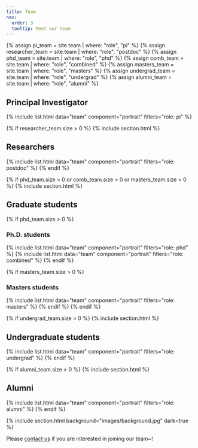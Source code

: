 ```yaml
---
title: Team
nav:
  order: 3
  tooltip: Meet our team
---
```


{% assign pi_team = site.team | where: "role", "pi" %}
{% assign researcher_team = site.team | where: "role", "postdoc" %}
{% assign phd_team = site.team | where: "role", "phd" %}
{% assign comb_team = site.team | where: "role", "combined" %}
{% assign masters_team = site.team | where: "role", "masters" %}
{% assign undergrad_team = site.team | where: "role", "undergrad" %}
{% assign alumni_team = site.team | where: "role", "alumni" %}

<h2>Principal Investigator</h2>
{% include list.html data="team" component="portrait" filters="role: pi" %}

{% if researcher_team.size > 0 %}
  {% include section.html %}
  <h2>Researchers</h2>
  {% include list.html data="team" component="portrait" filters="role: postdoc" %}
{% endif %}

{% if phd_team.size > 0 or comb_team.size > 0 or masters_team.size > 0 %}
  {% include section.html %}
  <h2>Graduate students</h2>

  {% if phd_team.size > 0 %}
  <h3>Ph.D. students</h3>
  {% include list.html data="team" component="portrait" filters="role: phd" %}
  {% include list.html data="team" component="portrait" filters="role: combined" %}
  {% endif %}

  {% if masters_team.size > 0 %}
  <h3>Masters students</h3>
  {% include list.html data="team" component="portrait" filters="role: masters" %}
  {% endif %}
{% endif %}

{% if undergrad_team.size > 0 %}
  {% include section.html %}
  <h2>Undergraduate students</h2>
  {% include list.html data="team" component="portrait" filters="role: undergrad" %}
{% endif %}

{% if alumni_team.size > 0 %}
  {% include section.html %}
  <h2>Alumni</h2>
  {% include list.html data="team" component="portrait" filters="role: alumni" %}
{% endif %}

{% include section.html background="images/background.jpg" dark=true %}

<p>Please <a href="mailto:trevon@korea.ac.kr">contact us</a> if you are interested in joining our team~!</p>
